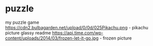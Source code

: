 # puzzle
my puzzle game
https://cdn2.bulbagarden.net/upload/0/0d/025Pikachu.png - pikachu picture
glassy readme
https://api.time.com/wp-content/uploads/2014/03/frozen-let-it-go.jpg - frozen picture
